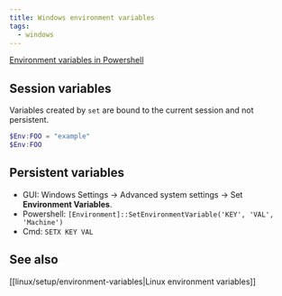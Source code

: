 ```yaml
---
title: Windows environment variables
tags:
  - windows
---
```


[Environment variables in Powershell](https://learn.microsoft.com/en-us/powershell/module/microsoft.powershell.core/about/about_environment_variables?view=powershell-7.3)

## Session variables

Variables created by `set` are bound to the current session and not persistent.

```powershell
$Env:FOO = "example"
$Env:FOO
```

## Persistent variables

+ GUI: Windows Settings -> Advanced system settings -> Set **Environment Variables**.
+ Powershell: `[Environment]::SetEnvironmentVariable('KEY', 'VAL', 'Machine')`
+ Cmd: `SETX KEY VAL`

## See also

[[linux/setup/environment-variables|Linux environment variables]]
